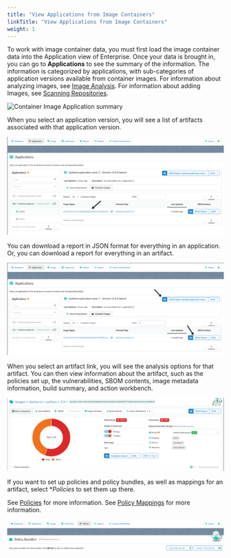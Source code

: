 ```yaml
---
title: "View Applications from Image Containers"
linkTitle: "View Applications from Image Containers"
weight: 1
---
```



To work with image container data, you must first load the image container data into the Application view of Enterprise. Once your data is brought in, you can go to **Applications** to see the summary of the information. The information is categorized by applications, with sub-categories of application versions available from container images. 
For information about analyzing images, see [Image Analysis](https://docs.anchore.com/current/docs/using/ui_usage/images/).
For information about adding Images, see [Scanning Repositories](https://docs.anchore.com/current/docs/using/cli_usage/repositories/).

![Container Image Application summary](container-images.png)

When you select an application version, you will see a list of artifacts associated with that application version.

![Container Images](container-image-artifact-link.png)

You can download a report in JSON format for everything in an application. Or, you can download a report for everything in an artifact.

![Container Images SBOM Report](sbom-reports-for-container-images.png)

When you select an artifact link, you will see the analysis options for that artifact. You can then view information about the artifact, such as the policies set up, the vulnerabilities, SBOM contents, image metadata information, build summary, and action workbench. 

![Container Images Analysis](container-image-analysis.png)

If you want to set up policies and policy bundles, as well as mappings for an artifact, select **Policies* to set them up there. 

See [Policies](https://docs.anchore.com/current/docs/using/ui_usage/policies/) for more information.
See [Policy Mappings](https://docs.anchore.com/current/docs/using/ui_usage/policies/mappings/) for more information.

![Policies](policy-screen-2.png)


